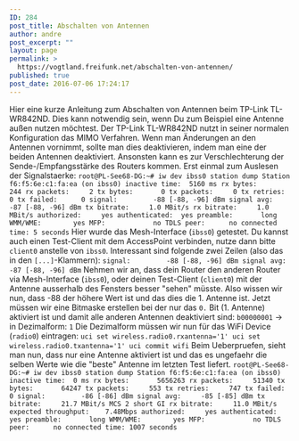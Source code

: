 ```yaml
---
ID: 284
post_title: Abschalten von Antennen
author: andre
post_excerpt: ""
layout: page
permalink: >
  https://vogtland.freifunk.net/abschalten-von-antennen/
published: true
post_date: 2016-07-06 17:24:17
---
```

Hier eine kurze Anleitung zum Abschalten von Antennen beim TP-Link TL-WR842ND. Dies kann notwendig sein, wenn Du zum Beispiel eine Antenne außen nutzen möchtest. Der TP-Link TL-WR842ND nutzt in seiner normalen Konfiguration das MIMO Verfahren. Wenn man Änderungen an den Antennen vornimmt, sollte man dies deaktivieren, indem man eine der beiden Antennen deaktiviert. Ansonsten kann es zur Verschlechterung der Sende-/Empfangsstärke des Routers kommen. Erst einmal zum Auslesen der Signalstaerke: `
root@PL-See68-DG:~# iw dev ibss0 station dump
Station f6:f5:6e:c1:fa:ea (on ibss0)
	inactive time:  5160 ms
	rx bytes:       244
	rx packets:     2
	tx bytes:       0
	tx packets:     0
	tx retries:     0
	tx failed:      0
	signal:         -88 [-88, -96] dBm
	signal avg:     -87 [-88, -96] dBm
	tx bitrate:     1.0 MBit/s
	rx bitrate:     1.0 MBit/s
	authorized:     yes
	authenticated:  yes
	preamble:       long
	WMM/WME:        yes
	MFP:            no
	TDLS peer:      no
	connected time: 5 seconds
` Hier wurde das Mesh-Interface (`ibss0`) getestet. Du kannst auch einen Test-Client mit dem AccessPoint verbinden, nutze dann bitte `client0` anstelle von `ibss0`. Interessant sind folgende zwei Zeilen (also das in den `[...]`-Klammern): `
	signal:         -88 [-88, -96] dBm
	signal avg:     -87 [-88, -96] dBm
` Nehmen wir an, dass dein Router den anderen Router via Mesh-Interface (`ibss0`), oder deinen Test-Client (`client0`) mit der Antenne ausserhalb des Fensters besser "sehen" müsste. Also wissen wir nun, dass -88 der höhere Wert ist und das dies die 1. Antenne ist. Jetzt müssen wir eine Bitmaske erstellen bei der nur das `0.` Bit (1. Antenne) aktiviert ist und damit alle anderen Antennen deaktiviert sind: `b00000001` -> in Dezimalform: `1` Die Dezimalform müssen wir nun für das WiFi Device (`radio0`) eintragen: `
uci set wireless.radio0.rxantenna='1'
uci set wireless.radio0.txantenna='1'
uci commit
wifi
` Beim Ueberpruefen, sieht man nun, dass nur eine Antenne aktiviert ist und das es ungefaehr die selben Werte wie die "beste" Antenne im letzten Test liefert. `
root@PL-See68-DG:~# iw dev ibss0 station dump
Station f6:f5:6e:c1:fa:ea (on ibss0)
	inactive time:  0 ms
	rx bytes:       5656263
	rx packets:     51340
	tx bytes:       64247
	tx packets:     553
	tx retries:     747
	tx failed:      0
	signal:         -86 [-86] dBm
	signal avg:     -85 [-85] dBm
	tx bitrate:     21.7 MBit/s MCS 2 short GI
	rx bitrate:     11.0 MBit/s
	expected throughput:    7.48Mbps
	authorized:     yes
	authenticated:  yes
	preamble:       long
	WMM/WME:        yes
	MFP:            no
	TDLS peer:      no
	connected time: 1007 seconds
`